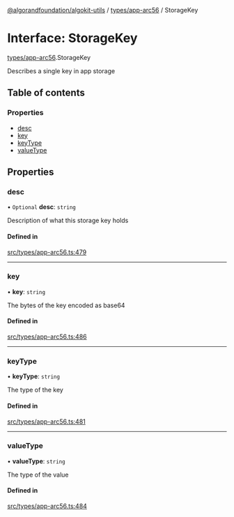 [@algorandfoundation/algokit-utils](../README.md) / [types/app-arc56](../modules/types_app_arc56.md) / StorageKey

# Interface: StorageKey

[types/app-arc56](../modules/types_app_arc56.md).StorageKey

Describes a single key in app storage

## Table of contents

### Properties

- [desc](types_app_arc56.StorageKey.md#desc)
- [key](types_app_arc56.StorageKey.md#key)
- [keyType](types_app_arc56.StorageKey.md#keytype)
- [valueType](types_app_arc56.StorageKey.md#valuetype)

## Properties

### desc

• `Optional` **desc**: `string`

Description of what this storage key holds

#### Defined in

[src/types/app-arc56.ts:479](https://github.com/algorandfoundation/algokit-utils-ts/blob/main/src/types/app-arc56.ts#L479)

___

### key

• **key**: `string`

The bytes of the key encoded as base64

#### Defined in

[src/types/app-arc56.ts:486](https://github.com/algorandfoundation/algokit-utils-ts/blob/main/src/types/app-arc56.ts#L486)

___

### keyType

• **keyType**: `string`

The type of the key

#### Defined in

[src/types/app-arc56.ts:481](https://github.com/algorandfoundation/algokit-utils-ts/blob/main/src/types/app-arc56.ts#L481)

___

### valueType

• **valueType**: `string`

The type of the value

#### Defined in

[src/types/app-arc56.ts:484](https://github.com/algorandfoundation/algokit-utils-ts/blob/main/src/types/app-arc56.ts#L484)
